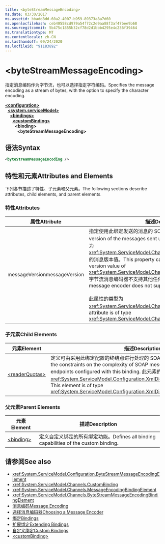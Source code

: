 ```yaml
---
title: <byteStreamMessageEncoding>
ms.date: 03/30/2017
ms.assetid: bbadd8dd-60a2-4007-b959-89373a8a7d60
ms.openlocfilehash: ceb40558cd979a54f72c2e9aa88f3af47bee9b68
ms.sourcegitcommit: 5b475c1855b32cf78d2d1bbb4295e4c236f39464
ms.translationtype: MT
ms.contentlocale: zh-CN
ms.lasthandoff: 09/24/2020
ms.locfileid: "91183892"
---
```

# \<byteStreamMessageEncoding>

<span data-ttu-id="cff43-101">指定消息编码作为字节流，也可以选择指定字符编码。</span><span class="sxs-lookup"><span data-stu-id="cff43-101">Specifies the message encoding as a stream of bytes, with the option to specify the character encoding.</span></span>  
  
[**\<configuration>**](../configuration-element.md)\
&nbsp;&nbsp;[**\<system.serviceModel>**](system-servicemodel.md)\
&nbsp;&nbsp;&nbsp;&nbsp;[**\<bindings>**](bindings.md)\
&nbsp;&nbsp;&nbsp;&nbsp;&nbsp;&nbsp;[**\<customBinding>**](custombinding.md)\
&nbsp;&nbsp;&nbsp;&nbsp;&nbsp;&nbsp;&nbsp;&nbsp;**\<binding>**\
&nbsp;&nbsp;&nbsp;&nbsp;&nbsp;&nbsp;&nbsp;&nbsp;&nbsp;&nbsp;**\<byteStreamMessageEncoding>**  
  
## <a name="syntax"></a><span data-ttu-id="cff43-102">语法</span><span class="sxs-lookup"><span data-stu-id="cff43-102">Syntax</span></span>  
  
```xml  
<byteStreamMessageEncoding />
```  
  
## <a name="attributes-and-elements"></a><span data-ttu-id="cff43-103">特性和元素</span><span class="sxs-lookup"><span data-stu-id="cff43-103">Attributes and Elements</span></span>  

 <span data-ttu-id="cff43-104">下列各节描述了特性、子元素和父元素。</span><span class="sxs-lookup"><span data-stu-id="cff43-104">The following sections describe attributes, child elements, and parent elements.</span></span>  
  
### <a name="attributes"></a><span data-ttu-id="cff43-105">特性</span><span class="sxs-lookup"><span data-stu-id="cff43-105">Attributes</span></span>  
  
|<span data-ttu-id="cff43-106">属性</span><span class="sxs-lookup"><span data-stu-id="cff43-106">Attribute</span></span>|<span data-ttu-id="cff43-107">描述</span><span class="sxs-lookup"><span data-stu-id="cff43-107">Description</span></span>|  
|---------------|-----------------|  
|<span data-ttu-id="cff43-108">messageVersion</span><span class="sxs-lookup"><span data-stu-id="cff43-108">messageVersion</span></span>|<span data-ttu-id="cff43-109">指定使用此绑定发送的消息的 SOAP 版本。</span><span class="sxs-lookup"><span data-stu-id="cff43-109">Specifies the SOAP version of the messages sent using the binding.</span></span> <span data-ttu-id="cff43-110">此属性只能设置为 <xref:System.ServiceModel.Channels.MessageVersion.None%2A> 的消息版本值。</span><span class="sxs-lookup"><span data-stu-id="cff43-110">This property can only be set to the message version value of <xref:System.ServiceModel.Channels.MessageVersion.None%2A>.</span></span> <span data-ttu-id="cff43-111">字节流消息编码器不支持其他任何消息版本。</span><span class="sxs-lookup"><span data-stu-id="cff43-111">The byte stream message encoder does not support any other message versions.</span></span><br /><br /> <span data-ttu-id="cff43-112">此属性的类型为 <xref:System.ServiceModel.Channels.MessageVersion>。</span><span class="sxs-lookup"><span data-stu-id="cff43-112">This attribute is of type <xref:System.ServiceModel.Channels.MessageVersion>.</span></span>|  
  
### <a name="child-elements"></a><span data-ttu-id="cff43-113">子元素</span><span class="sxs-lookup"><span data-stu-id="cff43-113">Child Elements</span></span>  
  
|<span data-ttu-id="cff43-114">元素</span><span class="sxs-lookup"><span data-stu-id="cff43-114">Element</span></span>|<span data-ttu-id="cff43-115">描述</span><span class="sxs-lookup"><span data-stu-id="cff43-115">Description</span></span>|  
|-------------|-----------------|  
|[\<readerQuotas>](/previous-versions/dotnet/netframework-4.0/ms731325(v=vs.100))|<span data-ttu-id="cff43-116">定义可由采用此绑定配置的终结点进行处理的 SOAP 消息的复杂性约束。</span><span class="sxs-lookup"><span data-stu-id="cff43-116">Defines the constraints on the complexity of SOAP messages that can be processed by endpoints configured with this binding.</span></span> <span data-ttu-id="cff43-117">此元素的类型为 <xref:System.ServiceModel.Configuration.XmlDictionaryReaderQuotasElement>。</span><span class="sxs-lookup"><span data-stu-id="cff43-117">This element is of type <xref:System.ServiceModel.Configuration.XmlDictionaryReaderQuotasElement>.</span></span>|  
  
### <a name="parent-elements"></a><span data-ttu-id="cff43-118">父元素</span><span class="sxs-lookup"><span data-stu-id="cff43-118">Parent Elements</span></span>  
  
|<span data-ttu-id="cff43-119">元素</span><span class="sxs-lookup"><span data-stu-id="cff43-119">Element</span></span>|<span data-ttu-id="cff43-120">描述</span><span class="sxs-lookup"><span data-stu-id="cff43-120">Description</span></span>|  
|-------------|-----------------|  
|[\<binding>](bindings.md)|<span data-ttu-id="cff43-121">定义自定义绑定的所有绑定功能。</span><span class="sxs-lookup"><span data-stu-id="cff43-121">Defines all binding capabilities of the custom binding.</span></span>|  
  
## <a name="see-also"></a><span data-ttu-id="cff43-122">请参阅</span><span class="sxs-lookup"><span data-stu-id="cff43-122">See also</span></span>

- <xref:System.ServiceModel.Configuration.ByteStreamMessageEncodingElement>
- <xref:System.ServiceModel.Channels.CustomBinding>
- <xref:System.ServiceModel.Channels.MessageEncodingBindingElement>
- <xref:System.ServiceModel.Channels.ByteStreamMessageEncodingBindingElement>
- [<span data-ttu-id="cff43-123">消息编码</span><span class="sxs-lookup"><span data-stu-id="cff43-123">Message Encoding</span></span>](message-encoding.md)
- [<span data-ttu-id="cff43-124">选择消息编码器</span><span class="sxs-lookup"><span data-stu-id="cff43-124">Choosing a Message Encoder</span></span>](../../../wcf/feature-details/choosing-a-message-encoder.md)
- [<span data-ttu-id="cff43-125">绑定</span><span class="sxs-lookup"><span data-stu-id="cff43-125">Bindings</span></span>](../../../wcf/bindings.md)
- [<span data-ttu-id="cff43-126">扩展绑定</span><span class="sxs-lookup"><span data-stu-id="cff43-126">Extending Bindings</span></span>](../../../wcf/extending/extending-bindings.md)
- [<span data-ttu-id="cff43-127">自定义绑定</span><span class="sxs-lookup"><span data-stu-id="cff43-127">Custom Bindings</span></span>](../../../wcf/extending/custom-bindings.md)
- [\<customBinding>](custombinding.md)
